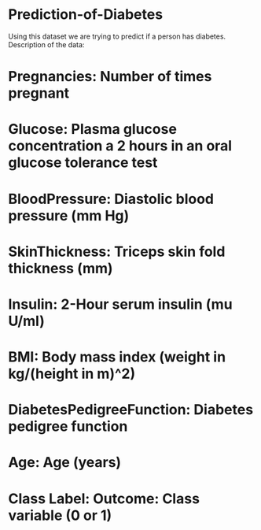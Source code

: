 # Prediction-of-Diabetes
Using this dataset we are trying to predict if a person has diabetes.
Description of the data:
  # Pregnancies: Number of times pregnant
  # Glucose: Plasma glucose concentration a 2 hours in an oral glucose tolerance test
  # BloodPressure: Diastolic blood pressure (mm Hg)
  # SkinThickness: Triceps skin fold thickness (mm)
  # Insulin: 2-Hour serum insulin (mu U/ml)
  # BMI: Body mass index (weight in kg/(height in m)^2)
  # DiabetesPedigreeFunction: Diabetes pedigree function
  # Age: Age (years)
  # Class Label: Outcome: Class variable (0 or 1)
